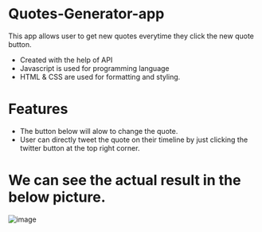 # Quotes-Generator-app
This app allows user to get new quotes everytime they click the new quote button.
* Created with the help of API
* Javascript is used for programming language
* HTML & CSS are used for formatting and styling.
# Features
* The button below will alow to change the quote.
* User can directly tweet the quote on their timeline by just clicking the twitter button at the top right corner.
# We can see the actual result in the below picture.
![image](https://user-images.githubusercontent.com/68615047/196364740-dfb36ec7-9a75-4e98-a9ba-fe3599a16b5b.png)

